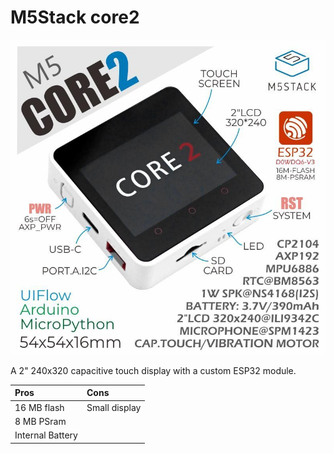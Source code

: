 <h1>M5Stack core2</h1>

![M5Stack core2](../assets/images/devices/m5stack-core2.jpg)

A 2" 240x320 capacitive touch display with a custom ESP32 module.

| Pros             | Cons
|:-----            |:----
| 16 MB flash      | Small display
| 8 MB PSram       | 
| Internal Battery |
